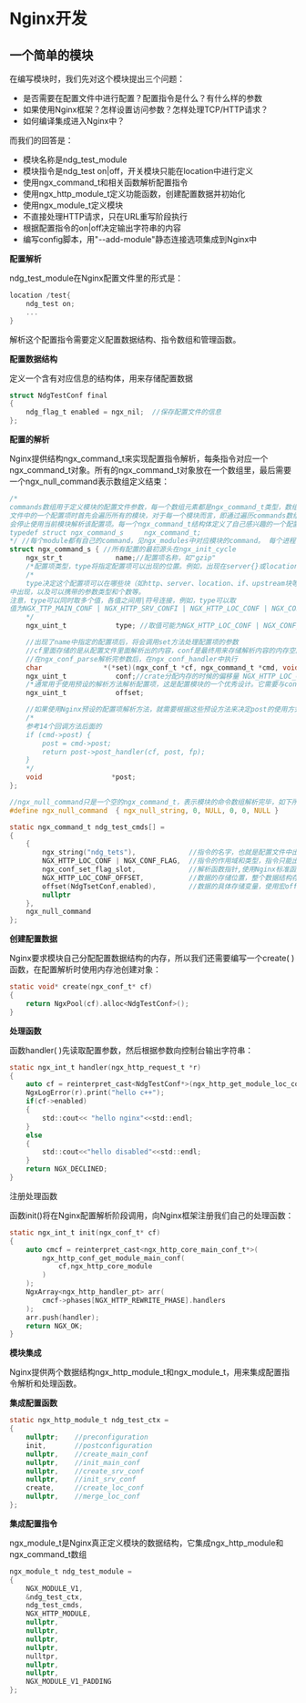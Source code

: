 # Nginx开发

## 一个简单的模块

在编写模块时，我们先对这个模块提出三个问题：

- 是否需要在配置文件中进行配置？配置指令是什么？有什么样的参数
- 如果使用Nginx框架？怎样设置访问参数？怎样处理TCP/HTTP请求？
- 如何编译集成进入Nginx中？

而我们的回答是：

- 模块名称是ndg_test_module
- 模块指令是ndg_test on|off，开关模块只能在location中进行定义
- 使用ngx_command_t和相关函数解析配置指令
- 使用ngx_http_module_t定义功能函数，创建配置数据并初始化
- 使用ngx_module_t定义模块
- 不直接处理HTTP请求，只在URL重写阶段执行
- 根据配置指令的on|off决定输出字符串的内容
- 编写config脚本，用"--add-module"静态连接选项集成到Nginx中

**配置解析**

ndg_test_module在Nginx配置文件里的形式是：

```c
location /test{
    ndg_test on;
    ...
}
```

解析这个配置指令需要定义配置数据结构、指令数组和管理函数。

**配置数据结构**

定义一个含有对应信息的结构体，用来存储配置数据

```c
struct NdgTestConf final
{
	ndg_flag_t enabled = ngx_nil;  //保存配置文件的信息
};
```

**配置的解析**

Nginx提供结构ngx_command_t来实现配置指令解析，每条指令对应一个ngx_command_t对象。所有的ngx_command_t对象放在一个数组里，最后需要一个ngx_null_command表示数组定义结束：

```c
/*
commands数组用于定义模块的配置文件参数，每一个数组元素都是ngx_command_t类型，数组的结尾用ngx_null_command表示。Nginx在解析配置
文件中的一个配置项时首先会遍历所有的模块，对于每一个模块而言，即通过遍历commands数组进行，另外，在数组中检查到ngx_null_command时，
会停止使用当前模块解析该配置项。每一个ngx_command_t结构体定义了自己感兴趣的一个配置项：
typedef struct ngx_command_s     ngx_command_t;
*/ //每个module都有自己的command，见ngx_modules中对应模块的command。 每个进程中都有一个唯一的ngx_cycle_t核心结构体，它有一个成员conf_ctx维护着所有模块的配置结构体
struct ngx_command_s { //所有配置的最初源头在ngx_init_cycle
    ngx_str_t             name;//配置项名称，如"gzip"
    /*配置项类型，type将指定配置项可以出现的位置。例如，出现在server{}或location{}中，以及它可以携带的参数个数*/
    /*
    type决定这个配置项可以在哪些块（如http、server、location、if、upstream块等）
中出现，以及可以携带的参数类型和个数等。
注意，type可以同时取多个值，各值之间用|符号连接，例如，type可以取
值为NGX_TTP_MAIN_CONF | NGX_HTTP_SRV_CONFI | NGX_HTTP_LOC_CONF | NGX_CONF_TAKE。 
    */
    ngx_uint_t            type; //取值可能为NGX_HTTP_LOC_CONF | NGX_CONF_TAKE2等

    //出现了name中指定的配置项后，将会调用set方法处理配置项的参数
    //cf里面存储的是从配置文件里面解析出的内容，conf是最终用来存储解析内容的内存空间，cmd为存到空间的那个地方(使用偏移量来衡量)
    //在ngx_conf_parse解析完参数后，在ngx_conf_handler中执行
    char               *(*set)(ngx_conf_t *cf, ngx_command_t *cmd, void *conf); //参考上面的图形化信息
    ngx_uint_t            conf;//crate分配内存的时候的偏移量 NGX_HTTP_LOC_CONF_OFFSET NGX_HTTP_SRV_CONF_OFFSET
    /*通常用于使用预设的解析方法解析配置项，这是配置模块的一个优秀设计。它需要与conf配合使用*/
    ngx_uint_t            offset;

    //如果使用Nginx预设的配置项解析方法，就需要根据这些预设方法来决定post的使用方式。表4-4说明了post相对于14个预设方法的用途。
    /*
    参考14个回调方法后面的 
    if (cmd->post) {
        post = cmd->post;
        return post->post_handler(cf, post, fp);
    }
    */
    void                 *post; 
};

//ngx_null_command只是一个空的ngx_command_t，表示模块的命令数组解析完毕，如下所示：
#define ngx_null_command  { ngx_null_string, 0, NULL, 0, 0, NULL }
```

```c
static ngx_command_t ndg_test_cmds[] = 
{
    {
        ngx_string("ndg_tets"),				//指令的名字，也就是配置文件中出现的指令
        NGX_HTTP_LOC_CONF | NGX_CONF_FLAG,	//指令的作用域和类型，指令只能出现在location中，并且参数只能是on|off
        ngx_conf_set_flag_slot,				//解析函数指针,使用Nginx标准函数ngx_conf_set_flag_slot解析指令
        NGX_HTTP_LOC_CONF_OFFSET,			//数据的存储位置，整个数据结构存储在http/location作用域
        offset(NdgTsetConf,enabled),		//数据的具体存储变量，使用宏offsetof获取变量的地址，供解析函数使用
        nullptr
    },
    ngx_null_command
};
```

**创建配置数据**

Nginx要求模块自己分配配置数据结构的内存，所以我们还需要编写一个create( )函数，在配置解析时使用内存池创建对象：

```c
static void* create(ngx_conf_t* cf)
{
    return NgxPool(cf).alloc<NdgTestConf>();
}
```

**处理函数**

函数handler( )先读取配置参数，然后根据参数向控制台输出字符串：

```c
static ngx_int_t handler(ngx_http_request_t *r)
{
    auto cf = reinterpret_cast<NdgTestConf*>(ngx_http_get_module_loc_conf(r,ndg_test_module));
    NgxLogError(r).print("hello c++");
    if(cf->enabled)
    {
        std::cout<< "hello nginx"<<std::endl;
    }
    else
    {
        std::cout<<"hello disabled"<<std::endl;
    }
    return NGX_DECLINED;
}
```

注册处理函数

函数init()将在Nginx配置解析阶段调用，向Nginx框架注册我们自己的处理函数：

```c
static ngx_int_t init(ngx_conf_t* cf)
{
    auto cmcf = reinterpret_cast<ngx_http_core_main_conf_t*>(
    	ngx_http_conf_get_module_main_conf(
        	cf,ngx_http_core_module
        )
    );
    NgxArray<ngx_http_handler_pt> arr(
    	cmcf->phases[NGX_HTTP_REWRITE_PHASE].handlers
    );
    arr.push(handler);
    return NGX_OK;
}
```

**模块集成**

Nginx提供两个数据结构ngx_http_module_t和ngx_module_t，用来集成配置指令解析和处理函数。

**集成配置函数**

```c
static ngx_http_module_t ndg_test_ctx = 
{
    nullptr;	//preconfiguration
    init,		//postconfiguration
    nullptr,	//create_main_conf
    nullptr, 	//init_main_conf
    nullptr,	//create_srv_conf
    nullptr,	//init_srv_conf
    create,		//create_loc_conf
    nullptr,	//merge_loc_conf
};
```

**集成配置指令**

ngx_module_t是Nginx真正定义模块的数据结构，它集成ngx_http_module和ngx_command_t数组

```c
ngx_module_t ndg_test_module = 
{
    NGX_MODULE_V1,
    &ndg_test_ctx,
    ndg_test_cmds,
    NGX_HTTP_MODULE,
    nullptr,
    nullptr,
    nullptr,
    nullptr,
    nulltpr,
    nullptr,
    nullptr,
    NGX_MODULE_V1_PADDING
};
```

